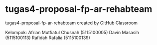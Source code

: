 # tugas4-proposal-fp-ar-rehabteam
tugas4-proposal-fp-ar-rehabteam created by GitHub Classroom

Kelompok: 
Afrian Mutfiatul Chusnah (5115100005)
Davin Masasih (5115100113)
Rafidah Rafalia (5115100139)

